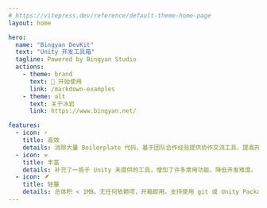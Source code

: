 ```yaml
---
# https://vitepress.dev/reference/default-theme-home-page
layout: home

hero:
  name: "Bingyan DevKit"
  text: "Unity 开发工具箱"
  tagline: Powered by Bingyan Studio
  actions:
    - theme: brand
      text: 🎉 开始使用
      link: /markdown-examples
    - theme: alt
      text: 关于冰岩
      link: https://www.bingyan.net/

features:
  - icon: ⚡
    title: 高效
    details: 消除大量 Boilerplate 代码，基于团队合作经验提供协作交流工具，提高开发效率。
  - icon: ⚒️
    title: 丰富
    details: 补充了一揽子 Unity 未提供的工具，增加了许多常用功能，降低开发难度。
  - icon: 🪶
    title: 轻量
    details: 总体积 < 1MB，无任何依赖项，开箱即用。支持使用 git 或 Unity Package Manager 引入项目。
---
```


